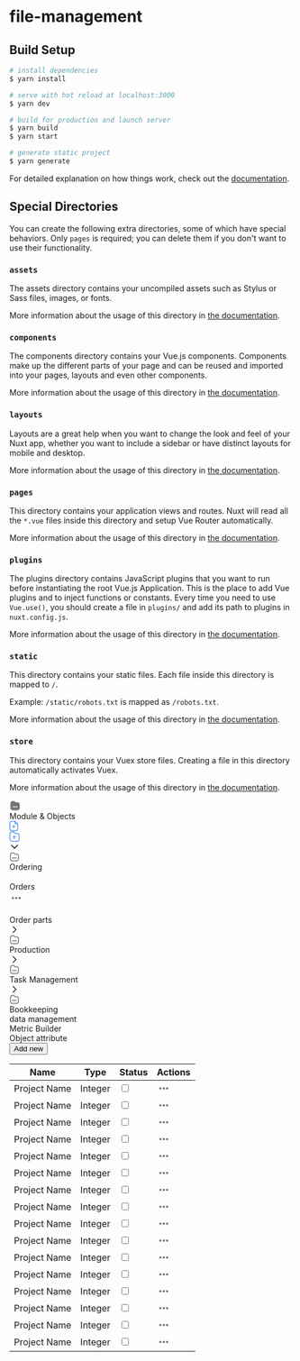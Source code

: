 # file-management

## Build Setup

```bash
# install dependencies
$ yarn install

# serve with hot reload at localhost:3000
$ yarn dev

# build for production and launch server
$ yarn build
$ yarn start

# generate static project
$ yarn generate
```

For detailed explanation on how things work, check out the [documentation](https://nuxtjs.org).

## Special Directories

You can create  the following extra directories, some of which have special behaviors. Only `pages` is required; you can delete them if you don't want to use their functionality.

### `assets`

The assets directory contains your uncompiled assets such as Stylus or Sass files, images, or fonts.

More information about the usage of this directory in [the documentation](https://nuxtjs.org/docs/2.x/directory-structure/assets).

### `components`

The components directory contains your Vue.js components. Components make up the different parts of your page and can be reused and imported into your pages, layouts and even other components.

More information about the usage of this directory in [the documentation](https://nuxtjs.org/docs/2.x/directory-structure/components).

### `layouts`

Layouts are a great help when you want to change the look and feel of your Nuxt app, whether you want to include a sidebar or have distinct layouts for mobile and desktop.

More information about the usage of this directory in [the documentation](https://nuxtjs.org/docs/2.x/directory-structure/layouts).

### `pages`

This directory contains your application views and routes. Nuxt will read all the `*.vue` files inside this directory and setup Vue Router automatically.

More information about the usage of this directory in [the documentation](https://nuxtjs.org/docs/2.x/get-started/routing).

### `plugins`

The plugins directory contains JavaScript plugins that you want to run before instantiating the root Vue.js Application. This is the place to add Vue plugins and to inject functions or constants. Every time you need to use `Vue.use()`, you should create a file in `plugins/` and add its path to plugins in `nuxt.config.js`.

More information about the usage of this directory in [the documentation](https://nuxtjs.org/docs/2.x/directory-structure/plugins).

### `static`

This directory contains your static files. Each file inside this directory is mapped to `/`.

Example: `/static/robots.txt` is mapped as `/robots.txt`.

More information about the usage of this directory in [the documentation](https://nuxtjs.org/docs/2.x/directory-structure/static).

### `store`

This directory contains your Vuex store files. Creating a file in this directory automatically activates Vuex.

More information about the usage of this directory in [the documentation](https://nuxtjs.org/docs/2.x/directory-structure/store).

  <div class="h-[43.75rem] w-full">
                    <div class="flex space-x-4 h-full">
                        <div
                            class="border border-gray-200 py-10 overflow-y-scroll rounded h-full w-[27.56rem] flex-none"
                        >
                            <div class="flex flex-col space-y-8">
                                <div class="flex items-center justify-between px-4 mb-[2.5rem]">
                                    <div class="flex items-center">
                                        <div class="mr-[0.4rem]">
                                            <svg
                                                xmlns="http://www.w3.org/2000/svg"
                                                width="20"
                                                height="20"
                                                viewBox="0 0 20 20"
                                                fill="none"
                                            >
                                                <path
                                                    fill-rule="evenodd"
                                                    clip-rule="evenodd"
                                                    d="M11.2082 4.06665H13.7665C16.8415 4.06665 18.3415 5.70831 18.3332 9.07498V13.1333C18.3332 16.35 16.3498 18.3333 13.1248 18.3333H6.8665C3.65817 18.3333 1.6665 16.35 1.6665 13.125V6.86665C1.6665 3.41665 3.19984 1.66665 6.22484 1.66665H7.5415C8.31734 1.65831 9.0415 2.01665 9.5165 2.62498L10.2498 3.59998C10.4832 3.89165 10.8332 4.06665 11.2082 4.06665ZM6.14148 12.7416H13.8582C14.1998 12.7416 14.4748 12.4583 14.4748 12.1166C14.4748 11.7666 14.1998 11.4916 13.8582 11.4916H6.14148C5.79148 11.4916 5.51648 11.7666 5.51648 12.1166C5.51648 12.4583 5.79148 12.7416 6.14148 12.7416Z"
                                                    fill="#767676"
                                                ></path>
                                            </svg>
                                        </div>
                                        <div class="font-normal text-lg">Module &amp; Objects</div>
                                    </div>
                                    <div class="flex space-x-3 flex-none">
                                        <div>
                                            <svg
                                                width="16"
                                                height="19"
                                                viewBox="0 0 16 19"
                                                fill="none"
                                                xmlns="http://www.w3.org/2000/svg"
                                            >
                                                <path
                                                    fill-rule="evenodd"
                                                    clip-rule="evenodd"
                                                    d="M10.0578 0.176437C10.0208 0.170226 9.98289 0.166992 9.94419 0.166992C9.9055 0.166992 9.86756 0.170226 9.83063 0.176437H4.15395C1.9 0.176437 0 2.00496 0 4.23523V14.0664C0 16.4064 1.79918 18.1669 4.15395 18.1669H11.3925C13.6295 18.1669 15.4522 16.3138 15.4522 14.0664V5.6371C15.4522 5.46163 15.3844 5.29295 15.2628 5.16638L10.6721 0.385354C10.544 0.251883 10.3669 0.176437 10.1819 0.176437H10.0578ZM9.26456 1.53613L4.15435 1.53686C2.6397 1.53686 1.35968 2.76872 1.35968 4.23638V14.0676C1.35968 15.6501 2.54376 16.8088 4.15435 16.8088H11.3929C12.8741 16.8088 14.0934 15.5692 14.0934 14.0676L14.0931 6.49495L13.2988 6.49765C12.9966 6.49729 12.6529 6.49665 12.2707 6.49578C10.6665 6.49239 9.35767 5.23571 9.26931 3.65345L9.26456 3.48272V1.53613ZM13.3492 5.13635L12.2737 5.13651C11.3618 5.13458 10.6238 4.39485 10.6238 3.48272V2.29815L13.3492 5.13635ZM9.78167 9.37749C10.157 9.37749 10.4613 9.68177 10.4613 10.0571C10.4613 10.4012 10.2056 10.6856 9.87389 10.7306L9.78167 10.7368H8.24023V12.2782C8.24023 12.6536 7.93594 12.9579 7.56059 12.9579C7.21651 12.9579 6.93216 12.7022 6.88716 12.3704L6.88095 12.2782V10.7368H5.34047C4.96511 10.7368 4.66083 10.4325 4.66083 10.0571C4.66083 9.71305 4.91651 9.42869 5.24824 9.38369L5.34047 9.37749H6.88095V7.83702C6.88095 7.46166 7.18524 7.15738 7.56059 7.15738C7.90466 7.15738 8.18902 7.41306 8.23402 7.74479L8.24023 7.83702V9.37749H9.78167Z"
                                                    fill="#4489FE"
                                                ></path>
                                            </svg>
                                        </div>
                                        <div>
                                            <svg
                                                width="19"
                                                height="18"
                                                viewBox="0 0 19 18"
                                                fill="none"
                                                xmlns="http://www.w3.org/2000/svg"
                                            >
                                                <path
                                                    fill-rule="evenodd"
                                                    clip-rule="evenodd"
                                                    d="M4.99053 0H6.72914C7.55916 0 8.34074 0.391307 8.83828 1.05557L9.63186 2.11243C9.88453 2.44838 10.2799 2.6463 10.6986 2.64714H13.1596C16.5625 2.64714 18.083 4.43046 18.083 8.07353L18.0592 12.3944C18.0592 15.8713 15.9333 18 12.461 18H5.68915C2.21017 18 0.0830078 15.8725 0.0830078 12.3944V5.60562C0.0830078 1.9579 1.63993 0 4.99053 0ZM6.72887 1.30627H4.99026C2.43383 1.30627 1.38733 2.6223 1.38733 5.60557V12.3943C1.38733 15.1507 2.93006 16.6936 5.68888 16.6936H12.4607C15.2125 16.6936 16.7543 15.1498 16.7543 12.3907L16.7782 8.06988C16.7782 5.11009 15.7919 3.95341 13.1593 3.95341L10.697 3.95341C9.86819 3.95176 9.08807 3.56119 8.58916 2.89784L7.7948 1.83995C7.54317 1.50399 7.14826 1.30627 6.72887 1.30627Z"
                                                    fill="#4489FE"
                                                ></path>
                                                <path
                                                    d="M10.7881 8.90571H9.17637V7.29495C9.17637 6.91162 8.86578 6.6001 8.48244 6.6001C8.09911 6.6001 7.78759 6.91162 7.78759 7.29495V8.90571H6.17683C5.7935 8.90571 5.48291 9.21723 5.48291 9.60056C5.48291 9.9839 5.7935 10.2954 6.17683 10.2954H7.78759V11.9052C7.78759 12.2886 8.09911 12.6001 8.48244 12.6001C8.86578 12.6001 9.17637 12.2886 9.17637 11.9052V10.2954H10.7881C11.1714 10.2954 11.4829 9.9839 11.4829 9.60056C11.4829 9.21723 11.1714 8.90571 10.7881 8.90571Z"
                                                    fill="#4489FE"
                                                ></path>
                                            </svg>
                                        </div>
                                    </div>
                                </div>
                                <div class="flex flex-col h-full">
                                    <div>
                                        <div class="flex items-center justify-between pl-[2.10rem] mb-2 lala">
                                            <div class="flex items-center">
                                                <div class="mr-[1rem]">
                                                    <svg
                                                        xmlns="http://www.w3.org/2000/svg"
                                                        width="18"
                                                        height="18"
                                                        viewBox="0 0 18 18"
                                                        fill="none"
                                                    >
                                                        <path
                                                            d="M14.25 6.375L9 11.625L3.75 6.375"
                                                            stroke="#200E32"
                                                            stroke-width="1.5"
                                                            stroke-linecap="round"
                                                            stroke-linejoin="round"
                                                        ></path>
                                                    </svg>
                                                </div>
                                                <div class="mr-[0.4rem]">
                                                    <svg
                                                        xmlns="http://www.w3.org/2000/svg"
                                                        width="18"
                                                        height="18"
                                                        viewBox="0 0 18 18"
                                                        fill="none"
                                                    >
                                                        <path
                                                            fill-rule="evenodd"
                                                            clip-rule="evenodd"
                                                            d="M16.0836 11.8185C16.0836 14.5022 14.5022 16.0836 11.8185 16.0836H5.97892C3.28845 16.0836 1.70703 14.5022 1.70703 11.8185V5.97207C1.70703 3.28845 2.69285 1.70703 5.37647 1.70703H6.87574C7.41445 1.70703 7.92171 1.96066 8.24493 2.39163L8.92953 3.30214C9.25346 3.73226 9.76027 3.98567 10.2987 3.98674H12.421C15.1114 3.98674 16.1041 5.35593 16.1041 8.09432L16.0836 11.8185Z"
                                                            stroke="#757575"
                                                            stroke-width="1.5"
                                                            stroke-linecap="round"
                                                            stroke-linejoin="round"
                                                        ></path>
                                                        <path
                                                            d="M5.29443 10.8667H12.4895"
                                                            stroke="#757575"
                                                            stroke-width="1.5"
                                                            stroke-linecap="round"
                                                            stroke-linejoin="round"
                                                        ></path>
                                                    </svg>
                                                </div>
                                                <div class="font-normal text-sm leading-[1rem]">Ordering</div>
                                            </div>
                                            <div class="flex space-x-3 flex-none"></div>
                                        </div>
                                        <div
                                            class="text-sm bg-blue-dark-light flex items-center justify-between pt-[1.125rem] pb-4 pr-4 pl-[5.62rem]"
                                        >
                                            <div class="flex items-center">
                                                <div class="mr-[0.4rem]">
                                                    <svg
                                                        xmlns="http://www.w3.org/2000/svg"
                                                        width="18"
                                                        height="18"
                                                        viewBox="0 0 18 18"
                                                        fill="none"
                                                        class="text-blue-dark stroke-1 stroke-current"
                                                    >
                                                        <path
                                                            fill-rule="evenodd"
                                                            clip-rule="evenodd"
                                                            d="M11.0528 2.07129H6.063C4.51875 2.07129 3.1875 3.32304 3.1875 4.86804V12.9028C3.1875 14.5348 4.43175 15.836 6.063 15.836H12.0548C13.5998 15.836 14.8515 14.4485 14.8515 12.9028V6.02829L11.0528 2.07129Z"
                                                            stroke-width="1.5"
                                                            stroke-linecap="round"
                                                            stroke-linejoin="round"
                                                        ></path>
                                                        <path
                                                            d="M10.8555 2.0625V4.24425C10.8555 5.30925 11.7172 6.17325 12.7815 6.1755C13.7692 6.17775 14.7795 6.1785 14.8477 6.174"
                                                            stroke-width="1.5"
                                                            stroke-linecap="round"
                                                            stroke-linejoin="round"
                                                        ></path>
                                                        <path
                                                            d="M10.7133 11.668H6.66553"
                                                            stroke-width="1.5"
                                                            stroke-linecap="round"
                                                            stroke-linejoin="round"
                                                        ></path>
                                                        <path
                                                            d="M9.18204 7.9541H6.66504"
                                                            stroke-width="1.5"
                                                            stroke-linecap="round"
                                                            stroke-linejoin="round"
                                                        ></path>
                                                    </svg>
                                                </div>
                                                <div class="leading-[1rem]">Orders</div>
                                            </div>
                                            <div>
                                                <svg
                                                    width="24"
                                                    height="24"
                                                    viewBox="0 0 24 24"
                                                    fill="none"
                                                    xmlns="http://www.w3.org/2000/svg"
                                                >
                                                    <path
                                                        d="M16 12C16 13.1 16.9 14 18 14C19.1 14 20 13.1 20 12C20 10.9 19.1 10 18 10C16.9 10 16 10.9 16 12ZM14 12C14 10.9 13.1 10 12 10C10.9 10 10 10.9 10 12C10 13.1 10.9 14 12 14C13.1 14 14 13.1 14 12ZM8 12C8 10.9 7.1 10 6 10C4.9 10 4 10.9 4 12C4 13.1 4.9 14 6 14C7.1 14 8 13.1 8 12Z"
                                                        fill="#757575"
                                                    ></path>
                                                </svg>
                                            </div>
                                        </div>
                                        <div class="text-sm flex items-center justify-between py-5 pr-4 pl-[3.6rem]">
                                            <div class="flex items-center">
                                                <div class="mr-[0.4rem]">
                                                    <svg
                                                        xmlns="http://www.w3.org/2000/svg"
                                                        width="18"
                                                        height="18"
                                                        viewBox="0 0 18 18"
                                                        fill="none"
                                                        class="text-iconGray stroke-1 stroke-current"
                                                    >
                                                        <path
                                                            fill-rule="evenodd"
                                                            clip-rule="evenodd"
                                                            d="M11.0528 2.07129H6.063C4.51875 2.07129 3.1875 3.32304 3.1875 4.86804V12.9028C3.1875 14.5348 4.43175 15.836 6.063 15.836H12.0548C13.5998 15.836 14.8515 14.4485 14.8515 12.9028V6.02829L11.0528 2.07129Z"
                                                            stroke-width="1.5"
                                                            stroke-linecap="round"
                                                            stroke-linejoin="round"
                                                        ></path>
                                                        <path
                                                            d="M10.8555 2.0625V4.24425C10.8555 5.30925 11.7172 6.17325 12.7815 6.1755C13.7692 6.17775 14.7795 6.1785 14.8477 6.174"
                                                            stroke-width="1.5"
                                                            stroke-linecap="round"
                                                            stroke-linejoin="round"
                                                        ></path>
                                                        <path
                                                            d="M10.7133 11.668H6.66553"
                                                            stroke-width="1.5"
                                                            stroke-linecap="round"
                                                            stroke-linejoin="round"
                                                        ></path>
                                                        <path
                                                            d="M9.18204 7.9541H6.66504"
                                                            stroke-width="1.5"
                                                            stroke-linecap="round"
                                                            stroke-linejoin="round"
                                                        ></path>
                                                    </svg>
                                                </div>
                                                <div>Order parts</div>
                                            </div>
                                            <div></div>
                                        </div>
                                    </div>
                                    <div>
                                        <div class="flex items-center justify-between px-4 mb-2">
                                            <div class="flex items-center">
                                                <div class="mr-[0.4rem]">
                                                    <svg
                                                        xmlns="http://www.w3.org/2000/svg"
                                                        width="18"
                                                        height="18"
                                                        viewBox="0 0 18 18"
                                                        fill="none"
                                                    >
                                                        <path
                                                            d="M6.375 3.75L11.625 9L6.375 14.25"
                                                            stroke="#200E32"
                                                            stroke-width="1.5"
                                                            stroke-linecap="round"
                                                            stroke-linejoin="round"
                                                        ></path>
                                                    </svg>
                                                </div>
                                                <div class="mr-[0.4rem]">
                                                    <svg
                                                        xmlns="http://www.w3.org/2000/svg"
                                                        width="18"
                                                        height="18"
                                                        viewBox="0 0 18 18"
                                                        fill="none"
                                                    >
                                                        <path
                                                            fill-rule="evenodd"
                                                            clip-rule="evenodd"
                                                            d="M16.0836 11.8185C16.0836 14.5022 14.5022 16.0836 11.8185 16.0836H5.97892C3.28845 16.0836 1.70703 14.5022 1.70703 11.8185V5.97207C1.70703 3.28845 2.69285 1.70703 5.37647 1.70703H6.87574C7.41445 1.70703 7.92171 1.96066 8.24493 2.39163L8.92953 3.30214C9.25346 3.73226 9.76027 3.98567 10.2987 3.98674H12.421C15.1114 3.98674 16.1041 5.35593 16.1041 8.09432L16.0836 11.8185Z"
                                                            stroke="#757575"
                                                            stroke-width="1.5"
                                                            stroke-linecap="round"
                                                            stroke-linejoin="round"
                                                        ></path>
                                                        <path
                                                            d="M5.29443 10.8667H12.4895"
                                                            stroke="#757575"
                                                            stroke-width="1.5"
                                                            stroke-linecap="round"
                                                            stroke-linejoin="round"
                                                        ></path>
                                                    </svg>
                                                </div>
                                                <div class="font-normal text-sm">Production</div>
                                            </div>
                                            <div class="flex space-x-3 flex-none"></div>
                                        </div>
                                    </div>
                                    <div>
                                        <div class="flex items-center justify-between px-4 mb-2">
                                            <div class="flex items-center">
                                                <div class="mr-[0.4rem]">
                                                    <svg
                                                        xmlns="http://www.w3.org/2000/svg"
                                                        width="18"
                                                        height="18"
                                                        viewBox="0 0 18 18"
                                                        fill="none"
                                                    >
                                                        <path
                                                            d="M6.375 3.75L11.625 9L6.375 14.25"
                                                            stroke="#200E32"
                                                            stroke-width="1.5"
                                                            stroke-linecap="round"
                                                            stroke-linejoin="round"
                                                        ></path>
                                                    </svg>
                                                </div>
                                                <div class="mr-[0.4rem]">
                                                    <svg
                                                        xmlns="http://www.w3.org/2000/svg"
                                                        width="18"
                                                        height="18"
                                                        viewBox="0 0 18 18"
                                                        fill="none"
                                                    >
                                                        <path
                                                            fill-rule="evenodd"
                                                            clip-rule="evenodd"
                                                            d="M16.0836 11.8185C16.0836 14.5022 14.5022 16.0836 11.8185 16.0836H5.97892C3.28845 16.0836 1.70703 14.5022 1.70703 11.8185V5.97207C1.70703 3.28845 2.69285 1.70703 5.37647 1.70703H6.87574C7.41445 1.70703 7.92171 1.96066 8.24493 2.39163L8.92953 3.30214C9.25346 3.73226 9.76027 3.98567 10.2987 3.98674H12.421C15.1114 3.98674 16.1041 5.35593 16.1041 8.09432L16.0836 11.8185Z"
                                                            stroke="#757575"
                                                            stroke-width="1.5"
                                                            stroke-linecap="round"
                                                            stroke-linejoin="round"
                                                        ></path>
                                                        <path
                                                            d="M5.29443 10.8667H12.4895"
                                                            stroke="#757575"
                                                            stroke-width="1.5"
                                                            stroke-linecap="round"
                                                            stroke-linejoin="round"
                                                        ></path>
                                                    </svg>
                                                </div>
                                                <div class="font-normal text-sm">Task Management</div>
                                            </div>
                                            <div class="flex space-x-3 flex-none"></div>
                                        </div>
                                    </div>
                                    <div>
                                        <div class="flex items-center justify-between px-4 mb-2">
                                            <div class="flex items-center">
                                                <div class="mr-[0.4rem]">
                                                    <svg
                                                        xmlns="http://www.w3.org/2000/svg"
                                                        width="18"
                                                        height="18"
                                                        viewBox="0 0 18 18"
                                                        fill="none"
                                                    >
                                                        <path
                                                            d="M6.375 3.75L11.625 9L6.375 14.25"
                                                            stroke="#200E32"
                                                            stroke-width="1.5"
                                                            stroke-linecap="round"
                                                            stroke-linejoin="round"
                                                        ></path>
                                                    </svg>
                                                </div>
                                                <div class="mr-[0.4rem]">
                                                    <svg
                                                        xmlns="http://www.w3.org/2000/svg"
                                                        width="18"
                                                        height="18"
                                                        viewBox="0 0 18 18"
                                                        fill="none"
                                                    >
                                                        <path
                                                            fill-rule="evenodd"
                                                            clip-rule="evenodd"
                                                            d="M16.0836 11.8185C16.0836 14.5022 14.5022 16.0836 11.8185 16.0836H5.97892C3.28845 16.0836 1.70703 14.5022 1.70703 11.8185V5.97207C1.70703 3.28845 2.69285 1.70703 5.37647 1.70703H6.87574C7.41445 1.70703 7.92171 1.96066 8.24493 2.39163L8.92953 3.30214C9.25346 3.73226 9.76027 3.98567 10.2987 3.98674H12.421C15.1114 3.98674 16.1041 5.35593 16.1041 8.09432L16.0836 11.8185Z"
                                                            stroke="#757575"
                                                            stroke-width="1.5"
                                                            stroke-linecap="round"
                                                            stroke-linejoin="round"
                                                        ></path>
                                                        <path
                                                            d="M5.29443 10.8667H12.4895"
                                                            stroke="#757575"
                                                            stroke-width="1.5"
                                                            stroke-linecap="round"
                                                            stroke-linejoin="round"
                                                        ></path>
                                                    </svg>
                                                </div>
                                                <div class="font-normal text-sm">Bookkeeping</div>
                                            </div>
                                            <div class="flex space-x-3 flex-none"></div>
                                        </div>
                                    </div>
                                </div>
                            </div>
                        </div>
                        <div class="font-medium uppercase flex flex-col rounded col-span-2 w-full h-full">
                            <div class="flex px-1">
                                <div class="w-1/2 border-b-4 pb-6 text-blue-dark border-blue-dark flex justify-center">
                                    data management
                                </div>
                                <div class="w-1/2 flex justify-center pb-6">Metric Builder</div>
                            </div>
                            <div class="flex-col border border-gray-200 rounded h-full overflow-y-scroll pb-5">
                                <div
                                    class="flex items-center justify-between mt-5 px-10 sticky top-0 bg-white z-50 py-5"
                                >
                                    <div>Object attribute</div>
                                    <button class="bg-blue-dark font-medium text-sm text-white py-3 px-8 rounded">
                                        Add new
                                    </button>
                                </div>
                                <div class="mt-12 px-10">
                                    <div class="relative sm:rounded-lg">
                                        <table class="w-full text-sm text-left text-gray-500 dark:text-gray-400">
                                            <thead class="text-xs text-gray-700 ">
                                                <tr>
                                                    <th scope="col" class="px-6 py-3 capitalize">Name</th>
                                                    <th scope="col" class="px-6 py-3 capitalize">Type</th>
                                                    <th scope="col" class="px-6 py-3 capitalize">Status</th>
                                                    <th scope="col" class="px-6 py-3 text-center capitalize">
                                                        Actions
                                                    </th>
                                                </tr>
                                            </thead>
                                            <tbody>
                                                <tr
                                                    class="bg-white capitalize border rounded "
                                                >
                                                    <td
                                                        scope="row"
                                                        class="px-6 py-4 capitalize font-normal text-sm text-black-dark  whitespace-nowrap"
                                                    >
                                                        Project Name
                                                    </td>
                                                    <td class="px-6 py-4 text-black-dark font-normal text-sm">
                                                        Integer
                                                    </td>
                                                    <td class="px-6 py-4">
                                                        <input
                                                            type="checkbox"
                                                            class="rounded ring-0 outline-0 focus:ring-0 focus:outline-0"
                                                        />
                                                    </td>
                                                    <td class="px-6 py-4 flex justify-center">
                                                        <svg
                                                            width="24"
                                                            height="24"
                                                            viewBox="0 0 24 24"
                                                            fill="none"
                                                            xmlns="http://www.w3.org/2000/svg"
                                                        >
                                                            <path
                                                                d="M16 12C16 13.1 16.9 14 18 14C19.1 14 20 13.1 20 12C20 10.9 19.1 10 18 10C16.9 10 16 10.9 16 12ZM14 12C14 10.9 13.1 10 12 10C10.9 10 10 10.9 10 12C10 13.1 10.9 14 12 14C13.1 14 14 13.1 14 12ZM8 12C8 10.9 7.1 10 6 10C4.9 10 4 10.9 4 12C4 13.1 4.9 14 6 14C7.1 14 8 13.1 8 12Z"
                                                                fill="#757575"
                                                            ></path>
                                                        </svg>
                                                    </td>
                                                </tr>
                                                <tr
                                                    class="bg-white capitalize border rounded "
                                                >
                                                    <td
                                                        scope="row"
                                                        class="px-6 py-4 capitalize font-normal text-sm text-black-dark  whitespace-nowrap"
                                                    >
                                                        Project Name
                                                    </td>
                                                    <td class="px-6 py-4 text-black-dark font-normal text-sm">
                                                        Integer
                                                    </td>
                                                    <td class="px-6 py-4">
                                                        <input
                                                            type="checkbox"
                                                            class="rounded ring-0 outline-0 focus:ring-0 focus:outline-0"
                                                        />
                                                    </td>
                                                    <td class="px-6 py-4 flex justify-center">
                                                        <svg
                                                            width="24"
                                                            height="24"
                                                            viewBox="0 0 24 24"
                                                            fill="none"
                                                            xmlns="http://www.w3.org/2000/svg"
                                                        >
                                                            <path
                                                                d="M16 12C16 13.1 16.9 14 18 14C19.1 14 20 13.1 20 12C20 10.9 19.1 10 18 10C16.9 10 16 10.9 16 12ZM14 12C14 10.9 13.1 10 12 10C10.9 10 10 10.9 10 12C10 13.1 10.9 14 12 14C13.1 14 14 13.1 14 12ZM8 12C8 10.9 7.1 10 6 10C4.9 10 4 10.9 4 12C4 13.1 4.9 14 6 14C7.1 14 8 13.1 8 12Z"
                                                                fill="#757575"
                                                            ></path>
                                                        </svg>
                                                    </td>
                                                </tr>
                                                <tr
                                                    class="bg-white capitalize border rounded "
                                                >
                                                    <td
                                                        scope="row"
                                                        class="px-6 py-4 capitalize font-normal text-sm text-black-dark  whitespace-nowrap"
                                                    >
                                                        Project Name
                                                    </td>
                                                    <td class="px-6 py-4 text-black-dark font-normal text-sm">
                                                        Integer
                                                    </td>
                                                    <td class="px-6 py-4">
                                                        <input
                                                            type="checkbox"
                                                            class="rounded ring-0 outline-0 focus:ring-0 focus:outline-0"
                                                        />
                                                    </td>
                                                    <td class="px-6 py-4 flex justify-center">
                                                        <svg
                                                            width="24"
                                                            height="24"
                                                            viewBox="0 0 24 24"
                                                            fill="none"
                                                            xmlns="http://www.w3.org/2000/svg"
                                                        >
                                                            <path
                                                                d="M16 12C16 13.1 16.9 14 18 14C19.1 14 20 13.1 20 12C20 10.9 19.1 10 18 10C16.9 10 16 10.9 16 12ZM14 12C14 10.9 13.1 10 12 10C10.9 10 10 10.9 10 12C10 13.1 10.9 14 12 14C13.1 14 14 13.1 14 12ZM8 12C8 10.9 7.1 10 6 10C4.9 10 4 10.9 4 12C4 13.1 4.9 14 6 14C7.1 14 8 13.1 8 12Z"
                                                                fill="#757575"
                                                            ></path>
                                                        </svg>
                                                    </td>
                                                </tr>
                                                <tr
                                                    class="bg-white capitalize border rounded "
                                                >
                                                    <td
                                                        scope="row"
                                                        class="px-6 py-4 capitalize font-normal text-sm text-black-dark  whitespace-nowrap"
                                                    >
                                                        Project Name
                                                    </td>
                                                    <td class="px-6 py-4 text-black-dark font-normal text-sm">
                                                        Integer
                                                    </td>
                                                    <td class="px-6 py-4">
                                                        <input
                                                            type="checkbox"
                                                            class="rounded ring-0 outline-0 focus:ring-0 focus:outline-0"
                                                        />
                                                    </td>
                                                    <td class="px-6 py-4 flex justify-center">
                                                        <svg
                                                            width="24"
                                                            height="24"
                                                            viewBox="0 0 24 24"
                                                            fill="none"
                                                            xmlns="http://www.w3.org/2000/svg"
                                                        >
                                                            <path
                                                                d="M16 12C16 13.1 16.9 14 18 14C19.1 14 20 13.1 20 12C20 10.9 19.1 10 18 10C16.9 10 16 10.9 16 12ZM14 12C14 10.9 13.1 10 12 10C10.9 10 10 10.9 10 12C10 13.1 10.9 14 12 14C13.1 14 14 13.1 14 12ZM8 12C8 10.9 7.1 10 6 10C4.9 10 4 10.9 4 12C4 13.1 4.9 14 6 14C7.1 14 8 13.1 8 12Z"
                                                                fill="#757575"
                                                            ></path>
                                                        </svg>
                                                    </td>
                                                </tr>
                                                <tr
                                                    class="bg-white capitalize border rounded "
                                                >
                                                    <td
                                                        scope="row"
                                                        class="px-6 py-4 capitalize font-normal text-sm text-black-dark  whitespace-nowrap"
                                                    >
                                                        Project Name
                                                    </td>
                                                    <td class="px-6 py-4 text-black-dark font-normal text-sm">
                                                        Integer
                                                    </td>
                                                    <td class="px-6 py-4">
                                                        <input
                                                            type="checkbox"
                                                            class="rounded ring-0 outline-0 focus:ring-0 focus:outline-0"
                                                        />
                                                    </td>
                                                    <td class="px-6 py-4 flex justify-center">
                                                        <svg
                                                            width="24"
                                                            height="24"
                                                            viewBox="0 0 24 24"
                                                            fill="none"
                                                            xmlns="http://www.w3.org/2000/svg"
                                                        >
                                                            <path
                                                                d="M16 12C16 13.1 16.9 14 18 14C19.1 14 20 13.1 20 12C20 10.9 19.1 10 18 10C16.9 10 16 10.9 16 12ZM14 12C14 10.9 13.1 10 12 10C10.9 10 10 10.9 10 12C10 13.1 10.9 14 12 14C13.1 14 14 13.1 14 12ZM8 12C8 10.9 7.1 10 6 10C4.9 10 4 10.9 4 12C4 13.1 4.9 14 6 14C7.1 14 8 13.1 8 12Z"
                                                                fill="#757575"
                                                            ></path>
                                                        </svg>
                                                    </td>
                                                </tr>
                                                <tr
                                                    class="bg-white capitalize border rounded "
                                                >
                                                    <td
                                                        scope="row"
                                                        class="px-6 py-4 capitalize font-normal text-sm text-black-dark  whitespace-nowrap"
                                                    >
                                                        Project Name
                                                    </td>
                                                    <td class="px-6 py-4 text-black-dark font-normal text-sm">
                                                        Integer
                                                    </td>
                                                    <td class="px-6 py-4">
                                                        <input
                                                            type="checkbox"
                                                            class="rounded ring-0 outline-0 focus:ring-0 focus:outline-0"
                                                        />
                                                    </td>
                                                    <td class="px-6 py-4 flex justify-center">
                                                        <svg
                                                            width="24"
                                                            height="24"
                                                            viewBox="0 0 24 24"
                                                            fill="none"
                                                            xmlns="http://www.w3.org/2000/svg"
                                                        >
                                                            <path
                                                                d="M16 12C16 13.1 16.9 14 18 14C19.1 14 20 13.1 20 12C20 10.9 19.1 10 18 10C16.9 10 16 10.9 16 12ZM14 12C14 10.9 13.1 10 12 10C10.9 10 10 10.9 10 12C10 13.1 10.9 14 12 14C13.1 14 14 13.1 14 12ZM8 12C8 10.9 7.1 10 6 10C4.9 10 4 10.9 4 12C4 13.1 4.9 14 6 14C7.1 14 8 13.1 8 12Z"
                                                                fill="#757575"
                                                            ></path>
                                                        </svg>
                                                    </td>
                                                </tr>
                                                <tr
                                                    class="bg-white capitalize border rounded "
                                                >
                                                    <td
                                                        scope="row"
                                                        class="px-6 py-4 capitalize font-normal text-sm text-black-dark  whitespace-nowrap"
                                                    >
                                                        Project Name
                                                    </td>
                                                    <td class="px-6 py-4 text-black-dark font-normal text-sm">
                                                        Integer
                                                    </td>
                                                    <td class="px-6 py-4">
                                                        <input
                                                            type="checkbox"
                                                            class="rounded ring-0 outline-0 focus:ring-0 focus:outline-0"
                                                        />
                                                    </td>
                                                    <td class="px-6 py-4 flex justify-center">
                                                        <svg
                                                            width="24"
                                                            height="24"
                                                            viewBox="0 0 24 24"
                                                            fill="none"
                                                            xmlns="http://www.w3.org/2000/svg"
                                                        >
                                                            <path
                                                                d="M16 12C16 13.1 16.9 14 18 14C19.1 14 20 13.1 20 12C20 10.9 19.1 10 18 10C16.9 10 16 10.9 16 12ZM14 12C14 10.9 13.1 10 12 10C10.9 10 10 10.9 10 12C10 13.1 10.9 14 12 14C13.1 14 14 13.1 14 12ZM8 12C8 10.9 7.1 10 6 10C4.9 10 4 10.9 4 12C4 13.1 4.9 14 6 14C7.1 14 8 13.1 8 12Z"
                                                                fill="#757575"
                                                            ></path>
                                                        </svg>
                                                    </td>
                                                </tr>
                                                <tr
                                                    class="bg-white capitalize border rounded "
                                                >
                                                    <td
                                                        scope="row"
                                                        class="px-6 py-4 capitalize font-normal text-sm text-black-dark  whitespace-nowrap"
                                                    >
                                                        Project Name
                                                    </td>
                                                    <td class="px-6 py-4 text-black-dark font-normal text-sm">
                                                        Integer
                                                    </td>
                                                    <td class="px-6 py-4">
                                                        <input
                                                            type="checkbox"
                                                            class="rounded ring-0 outline-0 focus:ring-0 focus:outline-0"
                                                        />
                                                    </td>
                                                    <td class="px-6 py-4 flex justify-center">
                                                        <svg
                                                            width="24"
                                                            height="24"
                                                            viewBox="0 0 24 24"
                                                            fill="none"
                                                            xmlns="http://www.w3.org/2000/svg"
                                                        >
                                                            <path
                                                                d="M16 12C16 13.1 16.9 14 18 14C19.1 14 20 13.1 20 12C20 10.9 19.1 10 18 10C16.9 10 16 10.9 16 12ZM14 12C14 10.9 13.1 10 12 10C10.9 10 10 10.9 10 12C10 13.1 10.9 14 12 14C13.1 14 14 13.1 14 12ZM8 12C8 10.9 7.1 10 6 10C4.9 10 4 10.9 4 12C4 13.1 4.9 14 6 14C7.1 14 8 13.1 8 12Z"
                                                                fill="#757575"
                                                            ></path>
                                                        </svg>
                                                    </td>
                                                </tr>
                                                <tr
                                                    class="bg-white capitalize border rounded "
                                                >
                                                    <td
                                                        scope="row"
                                                        class="px-6 py-4 capitalize font-normal text-sm text-black-dark  whitespace-nowrap"
                                                    >
                                                        Project Name
                                                    </td>
                                                    <td class="px-6 py-4 text-black-dark font-normal text-sm">
                                                        Integer
                                                    </td>
                                                    <td class="px-6 py-4">
                                                        <input
                                                            type="checkbox"
                                                            class="rounded ring-0 outline-0 focus:ring-0 focus:outline-0"
                                                        />
                                                    </td>
                                                    <td class="px-6 py-4 flex justify-center">
                                                        <svg
                                                            width="24"
                                                            height="24"
                                                            viewBox="0 0 24 24"
                                                            fill="none"
                                                            xmlns="http://www.w3.org/2000/svg"
                                                        >
                                                            <path
                                                                d="M16 12C16 13.1 16.9 14 18 14C19.1 14 20 13.1 20 12C20 10.9 19.1 10 18 10C16.9 10 16 10.9 16 12ZM14 12C14 10.9 13.1 10 12 10C10.9 10 10 10.9 10 12C10 13.1 10.9 14 12 14C13.1 14 14 13.1 14 12ZM8 12C8 10.9 7.1 10 6 10C4.9 10 4 10.9 4 12C4 13.1 4.9 14 6 14C7.1 14 8 13.1 8 12Z"
                                                                fill="#757575"
                                                            ></path>
                                                        </svg>
                                                    </td>
                                                </tr>
                                                <tr
                                                    class="bg-white capitalize border rounded "
                                                >
                                                    <td
                                                        scope="row"
                                                        class="px-6 py-4 capitalize font-normal text-sm text-black-dark  whitespace-nowrap"
                                                    >
                                                        Project Name
                                                    </td>
                                                    <td class="px-6 py-4 text-black-dark font-normal text-sm">
                                                        Integer
                                                    </td>
                                                    <td class="px-6 py-4">
                                                        <input
                                                            type="checkbox"
                                                            class="rounded ring-0 outline-0 focus:ring-0 focus:outline-0"
                                                        />
                                                    </td>
                                                    <td class="px-6 py-4 flex justify-center">
                                                        <svg
                                                            width="24"
                                                            height="24"
                                                            viewBox="0 0 24 24"
                                                            fill="none"
                                                            xmlns="http://www.w3.org/2000/svg"
                                                        >
                                                            <path
                                                                d="M16 12C16 13.1 16.9 14 18 14C19.1 14 20 13.1 20 12C20 10.9 19.1 10 18 10C16.9 10 16 10.9 16 12ZM14 12C14 10.9 13.1 10 12 10C10.9 10 10 10.9 10 12C10 13.1 10.9 14 12 14C13.1 14 14 13.1 14 12ZM8 12C8 10.9 7.1 10 6 10C4.9 10 4 10.9 4 12C4 13.1 4.9 14 6 14C7.1 14 8 13.1 8 12Z"
                                                                fill="#757575"
                                                            ></path>
                                                        </svg>
                                                    </td>
                                                </tr>
                                                <tr
                                                    class="bg-white capitalize border rounded "
                                                >
                                                    <td
                                                        scope="row"
                                                        class="px-6 py-4 capitalize font-normal text-sm text-black-dark  whitespace-nowrap"
                                                    >
                                                        Project Name
                                                    </td>
                                                    <td class="px-6 py-4 text-black-dark font-normal text-sm">
                                                        Integer
                                                    </td>
                                                    <td class="px-6 py-4">
                                                        <input
                                                            type="checkbox"
                                                            class="rounded ring-0 outline-0 focus:ring-0 focus:outline-0"
                                                        />
                                                    </td>
                                                    <td class="px-6 py-4 flex justify-center">
                                                        <svg
                                                            width="24"
                                                            height="24"
                                                            viewBox="0 0 24 24"
                                                            fill="none"
                                                            xmlns="http://www.w3.org/2000/svg"
                                                        >
                                                            <path
                                                                d="M16 12C16 13.1 16.9 14 18 14C19.1 14 20 13.1 20 12C20 10.9 19.1 10 18 10C16.9 10 16 10.9 16 12ZM14 12C14 10.9 13.1 10 12 10C10.9 10 10 10.9 10 12C10 13.1 10.9 14 12 14C13.1 14 14 13.1 14 12ZM8 12C8 10.9 7.1 10 6 10C4.9 10 4 10.9 4 12C4 13.1 4.9 14 6 14C7.1 14 8 13.1 8 12Z"
                                                                fill="#757575"
                                                            ></path>
                                                        </svg>
                                                    </td>
                                                </tr>
                                                <tr
                                                    class="bg-white capitalize border rounded "
                                                >
                                                    <td
                                                        scope="row"
                                                        class="px-6 py-4 capitalize font-normal text-sm text-black-dark  whitespace-nowrap"
                                                    >
                                                        Project Name
                                                    </td>
                                                    <td class="px-6 py-4 text-black-dark font-normal text-sm">
                                                        Integer
                                                    </td>
                                                    <td class="px-6 py-4">
                                                        <input
                                                            type="checkbox"
                                                            class="rounded ring-0 outline-0 focus:ring-0 focus:outline-0"
                                                        />
                                                    </td>
                                                    <td class="px-6 py-4 flex justify-center">
                                                        <svg
                                                            width="24"
                                                            height="24"
                                                            viewBox="0 0 24 24"
                                                            fill="none"
                                                            xmlns="http://www.w3.org/2000/svg"
                                                        >
                                                            <path
                                                                d="M16 12C16 13.1 16.9 14 18 14C19.1 14 20 13.1 20 12C20 10.9 19.1 10 18 10C16.9 10 16 10.9 16 12ZM14 12C14 10.9 13.1 10 12 10C10.9 10 10 10.9 10 12C10 13.1 10.9 14 12 14C13.1 14 14 13.1 14 12ZM8 12C8 10.9 7.1 10 6 10C4.9 10 4 10.9 4 12C4 13.1 4.9 14 6 14C7.1 14 8 13.1 8 12Z"
                                                                fill="#757575"
                                                            ></path>
                                                        </svg>
                                                    </td>
                                                </tr>
                                                <tr
                                                    class="bg-white capitalize border rounded "
                                                >
                                                    <td
                                                        scope="row"
                                                        class="px-6 py-4 capitalize font-normal text-sm text-black-dark  whitespace-nowrap"
                                                    >
                                                        Project Name
                                                    </td>
                                                    <td class="px-6 py-4 text-black-dark font-normal text-sm">
                                                        Integer
                                                    </td>
                                                    <td class="px-6 py-4">
                                                        <input
                                                            type="checkbox"
                                                            class="rounded ring-0 outline-0 focus:ring-0 focus:outline-0"
                                                        />
                                                    </td>
                                                    <td class="px-6 py-4 flex justify-center">
                                                        <svg
                                                            width="24"
                                                            height="24"
                                                            viewBox="0 0 24 24"
                                                            fill="none"
                                                            xmlns="http://www.w3.org/2000/svg"
                                                        >
                                                            <path
                                                                d="M16 12C16 13.1 16.9 14 18 14C19.1 14 20 13.1 20 12C20 10.9 19.1 10 18 10C16.9 10 16 10.9 16 12ZM14 12C14 10.9 13.1 10 12 10C10.9 10 10 10.9 10 12C10 13.1 10.9 14 12 14C13.1 14 14 13.1 14 12ZM8 12C8 10.9 7.1 10 6 10C4.9 10 4 10.9 4 12C4 13.1 4.9 14 6 14C7.1 14 8 13.1 8 12Z"
                                                                fill="#757575"
                                                            ></path>
                                                        </svg>
                                                    </td>
                                                </tr>
                                                <tr
                                                    class="bg-white capitalize border rounded "
                                                >
                                                    <td
                                                        scope="row"
                                                        class="px-6 py-4 capitalize font-normal text-sm text-black-dark  whitespace-nowrap"
                                                    >
                                                        Project Name
                                                    </td>
                                                    <td class="px-6 py-4 text-black-dark font-normal text-sm">
                                                        Integer
                                                    </td>
                                                    <td class="px-6 py-4">
                                                        <input
                                                            type="checkbox"
                                                            class="rounded ring-0 outline-0 focus:ring-0 focus:outline-0"
                                                        />
                                                    </td>
                                                    <td class="px-6 py-4 flex justify-center">
                                                        <svg
                                                            width="24"
                                                            height="24"
                                                            viewBox="0 0 24 24"
                                                            fill="none"
                                                            xmlns="http://www.w3.org/2000/svg"
                                                        >
                                                            <path
                                                                d="M16 12C16 13.1 16.9 14 18 14C19.1 14 20 13.1 20 12C20 10.9 19.1 10 18 10C16.9 10 16 10.9 16 12ZM14 12C14 10.9 13.1 10 12 10C10.9 10 10 10.9 10 12C10 13.1 10.9 14 12 14C13.1 14 14 13.1 14 12ZM8 12C8 10.9 7.1 10 6 10C4.9 10 4 10.9 4 12C4 13.1 4.9 14 6 14C7.1 14 8 13.1 8 12Z"
                                                                fill="#757575"
                                                            ></path>
                                                        </svg>
                                                    </td>
                                                </tr>
                                                <tr
                                                    class="bg-white capitalize border rounded "
                                                >
                                                    <td
                                                        scope="row"
                                                        class="px-6 py-4 capitalize font-normal text-sm text-black-dark  whitespace-nowrap"
                                                    >
                                                        Project Name
                                                    </td>
                                                    <td class="px-6 py-4 text-black-dark font-normal text-sm">
                                                        Integer
                                                    </td>
                                                    <td class="px-6 py-4">
                                                        <input
                                                            type="checkbox"
                                                            class="rounded ring-0 outline-0 focus:ring-0 focus:outline-0"
                                                        />
                                                    </td>
                                                    <td class="px-6 py-4 flex justify-center">
                                                        <svg
                                                            width="24"
                                                            height="24"
                                                            viewBox="0 0 24 24"
                                                            fill="none"
                                                            xmlns="http://www.w3.org/2000/svg"
                                                        >
                                                            <path
                                                                d="M16 12C16 13.1 16.9 14 18 14C19.1 14 20 13.1 20 12C20 10.9 19.1 10 18 10C16.9 10 16 10.9 16 12ZM14 12C14 10.9 13.1 10 12 10C10.9 10 10 10.9 10 12C10 13.1 10.9 14 12 14C13.1 14 14 13.1 14 12ZM8 12C8 10.9 7.1 10 6 10C4.9 10 4 10.9 4 12C4 13.1 4.9 14 6 14C7.1 14 8 13.1 8 12Z"
                                                                fill="#757575"
                                                            ></path>
                                                        </svg>
                                                    </td>
                                                </tr>
                                                <tr
                                                    class="bg-white capitalize border rounded "
                                                >
                                                    <td
                                                        scope="row"
                                                        class="px-6 py-4 capitalize font-normal text-sm text-black-dark  whitespace-nowrap"
                                                    >
                                                        Project Name
                                                    </td>
                                                    <td class="px-6 py-4 text-black-dark font-normal text-sm">
                                                        Integer
                                                    </td>
                                                    <td class="px-6 py-4">
                                                        <input
                                                            type="checkbox"
                                                            class="rounded ring-0 outline-0 focus:ring-0 focus:outline-0"
                                                        />
                                                    </td>
                                                    <td class="px-6 py-4 flex justify-center">
                                                        <svg
                                                            width="24"
                                                            height="24"
                                                            viewBox="0 0 24 24"
                                                            fill="none"
                                                            xmlns="http://www.w3.org/2000/svg"
                                                        >
                                                            <path
                                                                d="M16 12C16 13.1 16.9 14 18 14C19.1 14 20 13.1 20 12C20 10.9 19.1 10 18 10C16.9 10 16 10.9 16 12ZM14 12C14 10.9 13.1 10 12 10C10.9 10 10 10.9 10 12C10 13.1 10.9 14 12 14C13.1 14 14 13.1 14 12ZM8 12C8 10.9 7.1 10 6 10C4.9 10 4 10.9 4 12C4 13.1 4.9 14 6 14C7.1 14 8 13.1 8 12Z"
                                                                fill="#757575"
                                                            ></path>
                                                        </svg>
                                                    </td>
                                                </tr>
                                            </tbody>
                                        </table>
                                    </div>
                                </div>
                            </div>
                        </div>
                    </div>
                </div>

